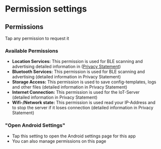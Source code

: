 # Permission settings

## Permissions
Tap any permission to request it

### Available Permissions
- **Location Services:** This permission is used for BLE scanning and advertising detailed information in ([Privacy Statement](../../IoT-Utilities-Privacy-Statement_EN.md))  
- **Bluetooth Services:** This permission is used for BLE scanning and advertising (detailed information in Privacy Statement)  
- **Storage Access:** This permission is used to save config-templates, logs and other files (detailed information in Privacy Statement)  
- **Internet Connection:** This permission is used for the IoT-Server (detailed information in Privacy Statement)  
- **Wifi-/Network state:** This permission is used read your IP-Address and to stop the server if it loses connection (detailed information in Privacy Statement)

### "Open Android Settings"
- Tap this setting to open the Android settings page for this app
- You can also manage permissions on this page
